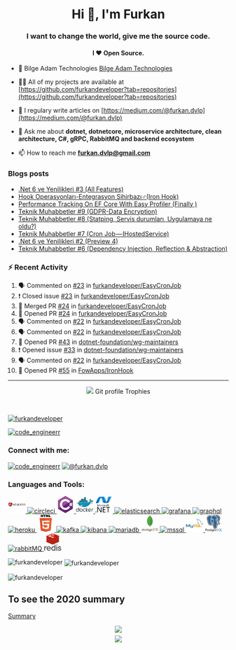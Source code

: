 <h1 align="center">Hi 👋, I'm Furkan</h1>
<h3 align="center">I want to change the world, give me the source code.</h3>
<h4 align="center">I ❤ Open Source.</h4>

- 🔭 Bilge Adam Technologies [Bilge Adam Technologies](http://bilgeadamtechnologies.com)

- 👨‍💻 All of my projects are available at [https://github.com/furkandeveloper?tab=repositories](https://github.com/furkandeveloper?tab=repositories)

- 📝 I regulary write articles on [https://medium.com/@furkan.dvlp](https://medium.com/@furkan.dvlp)

- 💬 Ask me about **dotnet, dotnetcore, microservice architecture, clean architecture, C#, gRPC, RabbitMQ and backend ecosystem**

- 📫 How to reach me **furkan.dvlp@gmail.com**

### Blogs posts
<!-- BLOG-POST-LIST:START -->
- [.Net 6 ve Yenilikleri #3 &lpar;All Features&rpar;](https://medium.com/devopsturkiye/net-6-ve-yenilikleri-3-all-features-248638f92b8e?source=rss-b7df331a97d0------2)
- [Hook Operasyonları-Entegrasyon Sihirbazı‍♂️&lpar;Iron Hook&rpar;](https://medium.com/fowapps/hook-operasyonlar%C4%B1-entegrasyon-sihirbaz%C4%B1-%EF%B8%8F-iron-hook-db2615d83205?source=rss-b7df331a97d0------2)
- [Performance Tracking On EF Core With Easy Profiler &lpar;Finally &rpar;](https://medium.com/devopsturkiye/performance-tracking-on-ef-core-with-easy-profiler-finally-ff8ba0727377?source=rss-b7df331a97d0------2)
- [Teknik Muhabbetler #9 &lpar;GDPR-Data Encryption&rpar;](https://medium.com/fowapps/teknik-muhabbetler-9-gdpr-data-encryption-caa6048ca4fc?source=rss-b7df331a97d0------2)
- [Teknik Muhabbetler #8 &lpar;Statping, Servis durumları, Uygulamaya ne oldu?&rpar;](https://medium.com/devopsturkiye/teknik-muhabbetler-8-statping-servis-durumlar%C4%B1-uygulamaya-ne-oldu-8e61323baf3c?source=rss-b7df331a97d0------2)
- [Teknik Muhabbetler #7 &lpar;Cron Job — IHostedService&rpar;](https://medium.com/devopsturkiye/teknik-muhabbetler-7-cron-job-ihostedservice-a6eff22e49ff?source=rss-b7df331a97d0------2)
- [.Net 6 ve Yenilikleri #2 &lpar;Preview 4&rpar;](https://medium.com/devopsturkiye/net-6-ve-yenilikleri-2-preview-4-e9456e4a9920?source=rss-b7df331a97d0------2)
- [Teknik Muhabbetler #6 &lpar;Dependency Injection, Reflection &amp; Abstraction&rpar;](https://medium.com/batech/teknik-muhabbetler-6-dependency-injection-reflection-abstraction-63592fae5b6b?source=rss-b7df331a97d0------2)
<!-- BLOG-POST-LIST:END -->

### :zap: Recent Activity

<!--START_SECTION:activity-->
1. 🗣 Commented on [#23](https://github.com/furkandeveloper/EasyCronJob/issues/23) in [furkandeveloper/EasyCronJob](https://github.com/furkandeveloper/EasyCronJob)
2. ❗️ Closed issue [#23](https://github.com/furkandeveloper/EasyCronJob/issues/23) in [furkandeveloper/EasyCronJob](https://github.com/furkandeveloper/EasyCronJob)
3. 🎉 Merged PR [#24](https://github.com/furkandeveloper/EasyCronJob/pull/24) in [furkandeveloper/EasyCronJob](https://github.com/furkandeveloper/EasyCronJob)
4. 💪 Opened PR [#24](https://github.com/furkandeveloper/EasyCronJob/pull/24) in [furkandeveloper/EasyCronJob](https://github.com/furkandeveloper/EasyCronJob)
5. 🗣 Commented on [#22](https://github.com/furkandeveloper/EasyCronJob/issues/22) in [furkandeveloper/EasyCronJob](https://github.com/furkandeveloper/EasyCronJob)
6. 🗣 Commented on [#22](https://github.com/furkandeveloper/EasyCronJob/issues/22) in [furkandeveloper/EasyCronJob](https://github.com/furkandeveloper/EasyCronJob)
7. 💪 Opened PR [#43](https://github.com/dotnet-foundation/wg-maintainers/pull/43) in [dotnet-foundation/wg-maintainers](https://github.com/dotnet-foundation/wg-maintainers)
8. ❗️ Opened issue [#33](https://github.com/dotnet-foundation/wg-maintainers/issues/33) in [dotnet-foundation/wg-maintainers](https://github.com/dotnet-foundation/wg-maintainers)
9. 🗣 Commented on [#22](https://github.com/furkandeveloper/EasyCronJob/issues/22) in [furkandeveloper/EasyCronJob](https://github.com/furkandeveloper/EasyCronJob)
10. 💪 Opened PR [#55](https://github.com/FowApps/IronHook/pull/55) in [FowApps/IronHook](https://github.com/FowApps/IronHook)
<!--END_SECTION:activity-->

<hr/>
<p align="center"><img src="https://media.giphy.com/media/QaMcXSekUWx7aogAUr/giphy.gif" width="30" />&nbsp;Git profile Trophies</p><br>
<p align="left"> <a href="https://github.com/ryo-ma/github-profile-trophy"><img src="https://github-profile-trophy.vercel.app/?username=furkandeveloper" alt="furkandeveloper" /></a> </p>

<p align="left"> <a href="https://twitter.com/code_engineerr" target="blank"><img src="https://img.shields.io/twitter/follow/code_engineerr?logo=twitter&style=for-the-badge" alt="code_engineerr" /></a> </p>

<h3 align="left">Connect with me:</h3>
<p align="left">
<a href="https://twitter.com/code_engineerr" target="blank"><img align="center" src="https://cdn.jsdelivr.net/npm/simple-icons@3.0.1/icons/twitter.svg" alt="code_engineerr" height="30" width="40" /></a>
<a href="https://medium.com/@furkan.dvlp" target="blank"><img align="center" src="https://cdn.jsdelivr.net/npm/simple-icons@3.0.1/icons/medium.svg" alt="@furkan.dvlp" height="30" width="40" /></a>
</p>

<h3 align="left">Languages and Tools:</h3>
<p align="left"> <a href="https://angular.io" target="_blank"> <img src="https://raw.githubusercontent.com/devicons/devicon/master/icons/angularjs/angularjs-original-wordmark.svg" alt="angularjs" width="40" height="40"/> </a> <a href="https://circleci.com" target="_blank"> <img src="https://www.vectorlogo.zone/logos/circleci/circleci-icon.svg" alt="circleci" width="40" height="40"/> </a> <a href="https://www.w3schools.com/cs/" target="_blank"> <img src="https://raw.githubusercontent.com/devicons/devicon/master/icons/csharp/csharp-original.svg" alt="csharp" width="40" height="40"/> </a> <a href="https://www.docker.com/" target="_blank"> <img src="https://raw.githubusercontent.com/devicons/devicon/master/icons/docker/docker-original-wordmark.svg" alt="docker" width="40" height="40"/> </a> <a href="https://dotnet.microsoft.com/" target="_blank"> <img src="https://raw.githubusercontent.com/devicons/devicon/master/icons/dot-net/dot-net-original-wordmark.svg" alt="dotnet" width="40" height="40"/> </a> <a href="https://www.elastic.co" target="_blank"> <img src="https://www.vectorlogo.zone/logos/elastic/elastic-icon.svg" alt="elasticsearch" width="40" height="40"/> </a> <a href="https://grafana.com" target="_blank"> <img src="https://www.vectorlogo.zone/logos/grafana/grafana-icon.svg" alt="grafana" width="40" height="40"/> </a> <a href="https://graphql.org" target="_blank"> <img src="https://www.vectorlogo.zone/logos/graphql/graphql-icon.svg" alt="graphql" width="40" height="40"/> </a> <a href="https://heroku.com" target="_blank"> <img src="https://www.vectorlogo.zone/logos/heroku/heroku-icon.svg" alt="heroku" width="40" height="40"/> </a> <a href="https://www.w3.org/html/" target="_blank"> <img src="https://raw.githubusercontent.com/devicons/devicon/master/icons/html5/html5-original-wordmark.svg" alt="html5" width="40" height="40"/> </a> <a href="https://kafka.apache.org/" target="_blank"> <img src="https://www.vectorlogo.zone/logos/apache_kafka/apache_kafka-icon.svg" alt="kafka" width="40" height="40"/> </a> <a href="https://www.elastic.co/kibana" target="_blank"> <img src="https://www.vectorlogo.zone/logos/elasticco_kibana/elasticco_kibana-icon.svg" alt="kibana" width="40" height="40"/> </a> <a href="https://mariadb.org/" target="_blank"> <img src="https://www.vectorlogo.zone/logos/mariadb/mariadb-icon.svg" alt="mariadb" width="40" height="40"/> </a> <a href="https://www.mongodb.com/" target="_blank"> <img src="https://raw.githubusercontent.com/devicons/devicon/master/icons/mongodb/mongodb-original-wordmark.svg" alt="mongodb" width="40" height="40"/> </a> <a href="https://www.microsoft.com/en-us/sql-server" target="_blank"> <img src="https://cdn.worldvectorlogo.com/logos/microsoft-sql-server.svg" alt="mssql" width="40" height="40"/> </a> <a href="https://www.mysql.com/" target="_blank"> <img src="https://raw.githubusercontent.com/devicons/devicon/master/icons/mysql/mysql-original-wordmark.svg" alt="mysql" width="40" height="40"/> </a> <a href="https://www.postgresql.org" target="_blank"> <img src="https://raw.githubusercontent.com/devicons/devicon/master/icons/postgresql/postgresql-original-wordmark.svg" alt="postgresql" width="40" height="40"/> </a> <a href="https://www.rabbitmq.com" target="_blank"> <img src="https://www.vectorlogo.zone/logos/rabbitmq/rabbitmq-icon.svg" alt="rabbitMQ" width="40" height="40"/> </a> <a href="https://redis.io" target="_blank"> <img src="https://raw.githubusercontent.com/devicons/devicon/master/icons/redis/redis-original-wordmark.svg" alt="redis" width="40" height="40"/> </a> </p>

<p><img align="left" src="https://github-readme-stats.vercel.app/api/top-langs?username=furkandeveloper&show_icons=true&locale=en&layout=compact" alt="furkandeveloper" /></p>

<p>&nbsp;<img align="center" src="https://github-readme-stats.vercel.app/api?username=furkandeveloper&show_icons=true&locale=en" alt="furkandeveloper" /></p>

<p><img align="center" src="https://github-readme-streak-stats.herokuapp.com/?user=furkandeveloper&" alt="furkandeveloper" /></p>

## To see the 2020 summary
<a href="https://profile.codersrank.io/year-in-review-2020/user/724b3e96db60a7e7fc29229f0728ce93/" target="_top">Summary</a>



<div align="center"><img src="https://spotify-github-profile.vercel.app/api/view?uid=jl4vglhzn8cttvmmtdfd0giw9&cover_image=true&theme=default" /></div>

<div align="center">
<img src="https://komarev.com/ghpvc/?username=furkandeveloper&&style=flat-square" align="center" />
</div>


